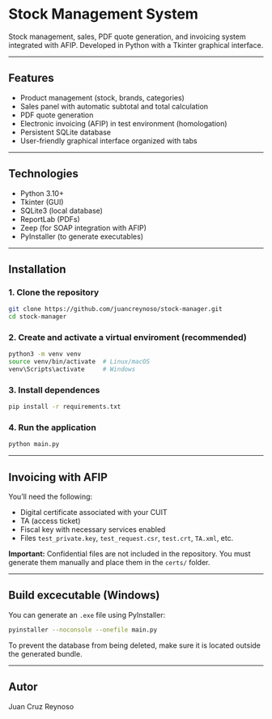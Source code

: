 # Stock Management System

Stock management, sales, PDF quote generation, and invoicing system integrated with AFIP. Developed in Python with a Tkinter graphical interface.

---

## Features

- Product management (stock, brands, categories)
- Sales panel with automatic subtotal and total calculation
- PDF quote generation
- Electronic invoicing (AFIP) in test environment (homologation)
- Persistent SQLite database
- User-friendly graphical interface organized with tabs

---

## Technologies

- Python 3.10+
- Tkinter (GUI)
- SQLite3 (local database)
- ReportLab (PDFs)
- Zeep (for SOAP integration with AFIP)
- PyInstaller (to generate executables)

---

## Installation

### 1. Clone the repository

```bash
git clone https://github.com/juancreynoso/stock-manager.git
cd stock-manager
```

### 2. Create and activate a virtual enviroment (recommended)

```bash
python3 -m venv venv
source venv/bin/activate  # Linux/macOS
venv\Scripts\activate     # Windows
```

### 3. Install dependences

```bash
pip install -r requirements.txt
```

### 4. Run the application

```bash
python main.py
```

---

## Invoicing with AFIP

You’ll need the following:
- Digital certificate associated with your CUIT
- TA (access ticket)
- Fiscal key with necessary services enabled
- Files `test_private.key`, `test_request.csr`, `test.crt`, `TA.xml`, etc.

**Important:** Confidential files are not included in the repository. You must generate them manually and place them in the `certs/` folder.

---

## Build excecutable (Windows)

You can generate an `.exe` file using PyInstaller:

```bash
pyinstaller --noconsole --onefile main.py
```

To prevent the database from being deleted, make sure it is located outside the generated bundle.

---

## Autor

Juan Cruz Reynoso
